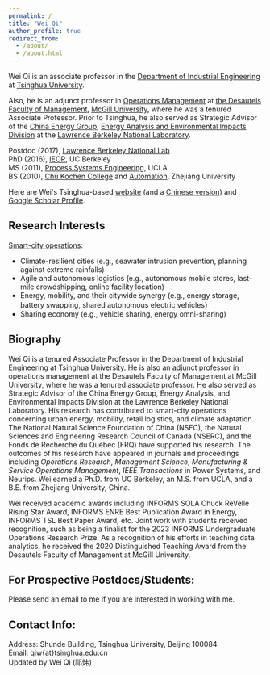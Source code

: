 ```yaml
---
permalink: /
title: "Wei Qi"
author_profile: true
redirect_from: 
  - /about/
  - /about.html
---
```


Wei Qi is an associate professor in the [Department of Industrial Engineering](https://www.ie.tsinghua.edu.cn/eng/) at [Tsinghua University](https://www.tsinghua.edu.cn/en/).   

Also, he is an adjunct professor in [Operations Management](https://www.mcgill.ca/desautels/research/specializations/operations-management) at [the Desautels Faculty of Management](https://www.mcgill.ca/desautels/), [McGill University](https://www.mcgill.ca/), where he was a tenured Associate Professor. Prior to Tsinghua, he also served as Strategic Advisor of the [China Energy Group](https://international.lbl.gov/china-energy-program), [Energy Analysis and Environmental Impacts Division](https://energyanalysis.lbl.gov/) at the [Lawrence Berkeley National Laboratory](https://www.lbl.gov/). 

Postdoc (2017), [Lawrence Berkeley National Lab](https://www.lbl.gov/)  
PhD (2016), [IEOR](https://ieor.berkeley.edu/), UC Berkeley    
MS (2011), [Process Systems Engineering](https://www.chemeng.ucla.edu/about/), UCLA   
BS (2010), [Chu Kochen College](http://ckc.zju.edu.cn/ckcen/_t1906/main.psp) and [Automation](http://www.cse.zju.edu.cn/english/main.psp), Zhejiang University

Here are Wei's Tsinghua-based [website](https://www.ie.tsinghua.edu.cn/eng/info/1017/1809.htm) (and a [Chinese version](https://www.ie.tsinghua.edu.cn/info/1051/2418.htm)) and [Google Scholar Profile](https://scholar.google.com/citations?user=KbKisy0AAAAJ&hl=en).  

Research Interests
---
[Smart-city operations](https://onlinelibrary.wiley.com/doi/full/10.1111/poms.12928):
* Climate-resilient cities (e.g., seawater intrusion prevention, planning against extreme rainfalls)
* Agile and autonomous logistics  (e.g., autonomous mobile stores, last-mile crowdshipping, online facility location)
* Energy, mobility, and their citywide synergy (e.g., energy storage, battery swapping, shared autonomous electric vehicles）
* Sharing economy (e.g., vehicle sharing,  energy omni-sharing)

Biography
---
Wei Qi is a tenured Associate Professor in the Department of Industrial Engineering at Tsinghua University. He is also an adjunct professor in operations management at the Desautels Faculty of Management at McGill University, where he was a tenured associate professor. He also served as Strategic Advisor of the China Energy Group, Energy Analysis, and Environmental Impacts Division at the Lawrence Berkeley National Laboratory. His research has contributed to smart-city operations concerning urban energy, mobility, retail logistics, and climate adaptation.  The National Natural Science Foundation of China (NSFC), the Natural Sciences and Engineering Research Council of Canada (NSERC), and the Fonds de Recherche du Québec (FRQ) have supported his research. The outcomes of his research have appeared in journals and proceedings including _Operations Research_, _Management Science_, _Manufacturing & Service Operations Management_, _IEEE Transactions_ in Power Systems, and Neurips. Wei earned a Ph.D. from UC Berkeley, an M.S. from UCLA, and a B.E. from Zhejiang University, China.

Wei received academic awards including INFORMS SOLA Chuck ReVelle Rising Star Award, INFORMS ENRE Best Publication Award in Energy, INFORMS TSL Best Paper Award, etc. Joint work with students received recognition, such as being a finalist for the 2023 INFORMS Undergraduate Operations Research Prize. As a recognition of his efforts in teaching data analytics, he received the 2020 Distinguished Teaching Award from the Desautels Faculty of Management at McGill University.

For Prospective Postdocs/Students:
---
Please send an email to me if you are interested in working with me.  ​

Contact Info:  ​​
---
Address: Shunde Building, Tsinghua University, Beijing 100084                       
​Email: qiw{at}tsinghua.edu.cn                        
Updated by Wei Qi (祁炜)

